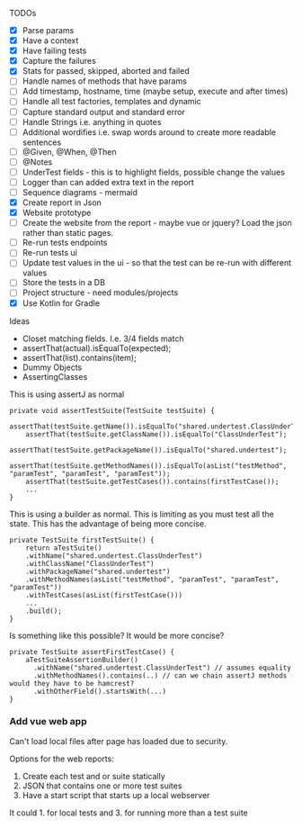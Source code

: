 TODOs
- [x] Parse params
- [x] Have a context
- [x] Have failing tests
- [x] Capture the failures
- [x] Stats for passed, skipped, aborted and failed
- [ ] Handle names of methods that have params
- [ ] Add timestamp, hostname, time (maybe setup, execute and after times)
- [ ] Handle all test factories, templates and dynamic  
- [ ] Capture standard output and standard error
- [ ] Handle Strings i.e. anything in quotes
- [ ] Additional wordifies i.e. swap words around to create more readable sentences
- [ ] @Given, @When, @Then
- [ ] @Notes  
- [ ] UnderTest fields - this is to highlight fields, possible change the values
- [ ] Logger than can added extra text in the report 
- [ ] Sequence diagrams - mermaid 
- [x] Create report in Json
- [x] Website prototype
- [ ] Create the website from the report - maybe vue or jquery? Load the json rather than static pages.
- [ ] Re-run tests endpoints
- [ ] Re-run tests ui
- [ ] Update test values in the ui - so that the test can be re-run with different values
- [ ] Store the tests in a DB
- [ ] Project structure - need modules/projects 
- [x] Use Kotlin for Gradle

Ideas
-  Closet matching fields. I.e. 3/4 fields match
  - assertThat(actual).isEqualTo(expected);
  - assertThat(list).contains(item);
- Dummy Objects
- AssertingClasses 

This is using assertJ as normal
```
private void assertTestSuite(TestSuite testSuite) {
    assertThat(testSuite.getName()).isEqualTo("shared.undertest.ClassUnderTest");
    assertThat(testSuite.getClassName()).isEqualTo("ClassUnderTest");
    assertThat(testSuite.getPackageName()).isEqualTo("shared.undertest");
    assertThat(testSuite.getMethodNames()).isEqualTo(asList("testMethod", "paramTest", "paramTest", "paramTest"));
    assertThat(testSuite.getTestCases()).contains(firstTestCase());
    ...
}
```

This is using a builder as normal. This is limiting as you must test all the state.
This has the advantage of being more concise.  
```
private TestSuite firstTestSuite() {
    return aTestSuite()
    .withName("shared.undertest.ClassUnderTest")
    .withClassName("ClassUnderTest")
    .withPackageName("shared.undertest")
    .withMethodNames(asList("testMethod", "paramTest", "paramTest", "paramTest"))
    .withTestCases(asList(firstTestCase()))
    ...
    .build();
}
```

Is something like this possible? It would be more concise?
```
private TestSuite assertFirstTestCase() {
    aTestSuiteAssertionBuilder()
      .withName("shared.undertest.ClassUnderTest") // assumes equality 
      .withMethodNames().contains(..) // can we chain assertJ methods would they have to be hamcrest?
      .withOtherField().startsWith(...) 
}
```


### Add vue web app
Can't load local files after page has loaded due to security.

Options for the web reports:
1. Create each test and or suite statically
2. JSON that contains one or more test suites
3. Have a start script that starts up a local webserver

It could 1. for local tests and 3. for running more than a test suite 